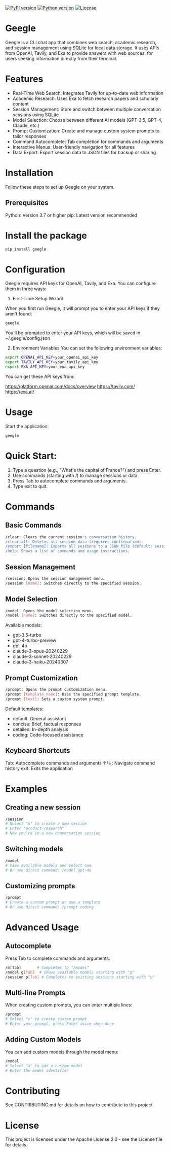 [![PyPI version](https://badge.fury.io/py/geegle.svg)](https://badge.fury.io/py/geegle)
[![Python version](https://img.shields.io/badge/python-3.7%20|%203.8%20|%203.9%20|%203.10-blue)](https://www.python.org/downloads/)
[![License](https://img.shields.io/badge/license-Apache%202.0-green)](https://www.apache.org/licenses/LICENSE-2.0)

# Geegle
Geegle is a CLI chat app that combines web search, academic research, and session management using SQLite for local data storage. It uses APIs from OpenAI, Tavily, and Exa to provide answers with web sources, for users seeking information directly from their terminal.

# Features

* Real-Time Web Search: Integrates Tavily for up-to-date web information
* Academic Research: Uses Exa to fetch research papers and scholarly content
* Session Management: Store and switch between multiple conversation sessions using SQLite
* Model Selection: Choose between different AI models (GPT-3.5, GPT-4, Claude, etc.)
* Prompt Customization: Create and manage custom system prompts to tailor responses
* Command Autocomplete: Tab completion for commands and arguments
* Interactive Menus: User-friendly navigation for all features
* Data Export: Export session data to JSON files for backup or sharing

# Installation
Follow these steps to set up Geegle on your system.

## Prerequisites

Python: Version 3.7 or higher
pip: Latest version recommended

# Install the package

```bash 
pip install geegle
```

# Configuration

Geegle requires API keys for OpenAI, Tavily, and Exa. You can configure them in three ways:

1. First-Time Setup Wizard

When you first run Geegle, it will prompt you to enter your API keys if they aren't found:

```bash
geegle
```

You'll be prompted to enter your API keys, which will be saved in ~/.geegle/config.json

2. Environment Variables
You can set the following environment variables:

```bash
export OPENAI_API_KEY=your_openai_api_key
export TAVILY_API_KEY=your_tavily_api_key
export EXA_API_KEY=your_exa_api_key
```

You can get these API keys from:

https://platform.openai.com/docs/overview
https://tavily.com/
https://exa.ai/

# Usage

Start the application:

```bash
geegle
```

# Quick Start:

1. Type a question (e.g., "What's the capital of France?") and press Enter.
2. Use commands (starting with /) to manage sessions or data.
3. Press Tab to autocomplete commands and arguments.
4. Type exit to quit.


# Commands
## Basic Commands

```bash
/clear: Clears the current session's conversation history.
/clear all: Deletes all session data (requires confirmation).
/export [filename]: Exports all sessions to a JSON file (default: sessions_export.json).
/help: Shows a list of commands and usage instructions.
```

## Session Management

```bash
/session: Opens the session management menu.
/session [name]: Switches directly to the specified session.
```

## Model Selection

```bash
/model: Opens the model selection menu.
/model [name]: Switches directly to the specified model.
```

Available models:

* gpt-3.5-turbo
* gpt-4-turbo-preview
* gpt-4o
* claude-3-opus-20240229
* claude-3-sonnet-20240229
* claude-3-haiku-20240307


## Prompt Customization

```bash
/prompt: Opens the prompt customization menu.
/prompt [template_name]: Uses the specified prompt template.
/prompt [text]: Sets a custom system prompt.
```

Default templates:

* default: General assistant
* concise: Brief, factual responses
* detailed: In-depth analysis
* coding: Code-focused assistance

## Keyboard Shortcuts

Tab: Autocomplete commands and arguments
↑/↓: Navigate command history
exit: Exits the application

# Examples

## Creating a new session

```bash
/session
# Select "n" to create a new session
# Enter "product-research"
# Now you're in a new conversation session
```

## Switching models
```bash
/model
# View available models and select one
# Or use direct command: /model gpt-4o
```

## Customizing prompts
```bash
/prompt
# Create a custom prompt or use a template
# Or use direct command: /prompt coding
```

# Advanced Usage

## Autocomplete
Press Tab to complete commands and arguments:

```bash
/m[Tab]       # Completes to "/model"
/model g[Tab]  # Shows available models starting with "g"
/session p[Tab] # Completes to existing sessions starting with "p"
```

## Multi-line Prompts
When creating custom prompts, you can enter multiple lines:

```bash
/prompt
# Select "c" to create custom prompt
# Enter your prompt, press Enter twice when done
```

## Adding Custom Models

You can add custom models through the model menu:
```bash
/model
# Select "a" to add a custom model
# Enter the model identifier
```

# Contributing
See CONTRIBUTING.md for details on how to contribute to this project.

# License
This project is licensed under the Apache License 2.0 - see the License file for details.